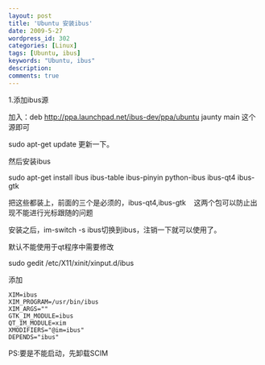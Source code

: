 ```yaml
---
layout: post
title: 'Ubuntu 安装ibus'
date: 2009-5-27
wordpress_id: 302
categories: [Linux]
tags: [Ubuntu, ibus]
keywords: "Ubuntu, ibus"
description: 
comments: true
---
```

1.添加ibus源

加入：deb http://ppa.launchpad.net/ibus-dev/ppa/ubuntu jaunty main 这个源即可</span>

sudo apt-get update 更新一下。

然后安装ibus

sudo apt-get install ibus ibus-table ibus-pinyin python-ibus ibus-qt4 ibus-gtk

把这些都装上，前面的三个是必须的，ibus-qt4,ibus-gtk    这两个包可以防止出现不能进行光标跟随的问题

安装之后，im-switch -s ibus切换到ibus，注销一下就可以使用了。

默认不能使用于qt程序中需要修改

sudo gedit /etc/X11/xinit/xinput.d/ibus

添加

```
XIM=ibus
XIM_PROGRAM=/usr/bin/ibus
XIM_ARGS=""
GTK_IM_MODULE=ibus
QT_IM_MODULE=xim
XMODIFIERS="@im=ibus"
DEPENDS="ibus"
```
PS:要是不能启动，先卸载SCIM
